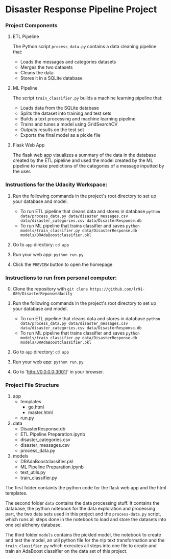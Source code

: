 # Disaster Response Pipeline Project

### Project Components

1. ETL Pipeline

	The Python script ```process_data.py``` contains a data cleaning pipeline that:
    * Loads the messages and categories datasets
    * Merges the two datasets
    * Cleans the data
    * Stores it in a SQLite database

2. ML Pipeline

	The script ```train_classifier.py``` builds a machine learning pipeline that:
    * Loads data from the SQLite database
    * Splits the dataset into training and test sets
    * Builds a text processing and machine learning pipeline
    * Trains and tunes a model using GridSearchCV
    * Outputs results on the test set
    * Exports the final model as a pickle file

3. Flask Web App
	
    The flask web app visualizes a summary of the data in the database created by the ETL pipeline and used the model created by the ML pipeline to make predictions of the categories of a message inputted by the user.


### Instructions for the Udacity Workspace:
1. Run the following commands in the project's root directory to set up your database and model.

    - To run ETL pipeline that cleans data and stores in database
        `python data/process_data.py data/disaster_messages.csv data/disaster_categories.csv data/DisasterResponse.db`
    - To run ML pipeline that trains classifier and saves
        `python models/train_classifier.py data/DisasterResponse.db models/DRAdaBoostclassifier.pkl`

2. Go to `app` directory: `cd app`

3. Run your web app: `python run.py`

4. Click the `PREVIEW` button to open the homepage

### Instructions to run from personal computer:
0. Clone the repository with ```git clone https://github.com/lr91-089/DisasterReponseUdacity```
1. Run the following commands in the project's root directory to set up your database and model.

    - To run ETL pipeline that cleans data and stores in database
        `python data/process_data.py data/disaster_messages.csv data/disaster_categories.csv data/DisasterResponse.db`
    - To run ML pipeline that trains classifier and saves
        `python models/train_classifier.py data/DisasterResponse.db models/DRAdaBoostclassifier.pkl`

2. Go to `app` directory: `cd app`

3. Run your web app: `python run.py`

4. Go to 'http://0.0.0.0:3001/' in your browser.

### Project File Structure

1. app
	* templates
    	* go.html
    	* master.html
    * run.py
2. data
	* DisasterResponse.db
    * ETL Pipeline Preparation.ipynb
    * disaster_categories.csv
    * disaster_messages.csv
    * process_data.py
3. models
	* DRAdaBoostclassifier.pkl
    * ML Pipeline Preparation.ipynb
    * text_utils.py
    * train_classifier.py
    
The first folder containts the python code for the flask web app and the html templates.

The second folder ```data``` contains the data processing stuff. It contains the database, the python notebook for the data exploration and processing part, the two data sets used in this project and the ```process-data.py``` script, which runs all steps done in the notebook to load and store the datasets into one sql alchemy database.

The third folder ```models``` contains the pickled model, the notebook to create and test the model, an util python file for the nlp text transformation and the ```train_classifier.py``` which executes all steps into one file to create and train an AdaBoost classifier on the data set of this project.
